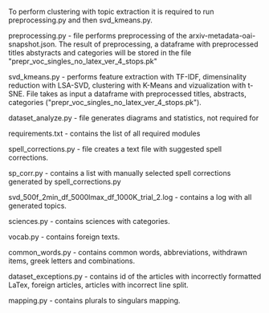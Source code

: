 To perform clustering with topic extraction it is required to run preprocessing.py and then svd_kmeans.py.

preprocessing.py - file performs preprocessing of the arxiv-metadata-oai-snapshot.json. 
The result of preprocessing, a dataframe with preprocessed titles abstyracts and categories will be stored in the file "prepr_voc_singles_no_latex_ver_4_stops.pk"

svd_kmeans.py - performs feature extraction with TF-IDF, dimensinality reduction with LSA-SVD, clustering with K-Means and vizualization with t-SNE. 
File takes as input a dataframe with preprocessed titles, abstracts, categories ("prepr_voc_singles_no_latex_ver_4_stops.pk").

dataset_analyze.py - file generates diagrams and statistics, not required for 

requirements.txt - contains the list of all required modules

spell_corrections.py - file creates a text file with suggested spell corrections. 

sp_corr.py - contains a list with manually selected spell corrections generated by spell_corrections.py

svd_500f_2min_df_5000lmax_df_1000K_trial_2.log - contains a log with all generated topics.

sciences.py - contains sciences with categories.

vocab.py - contains foreign texts.

common_words.py - contains common words, abbreviations, withdrawn items, greek letters and combinations.

dataset_exceptions.py - contains id of the articles with incorrectly formatted LaTex, foreign articles, articles with incorrect line split.

mapping.py - contains plurals to singulars mapping.
